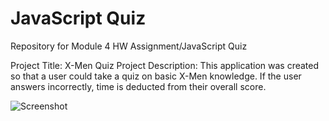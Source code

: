 # JavaScript Quiz

Repository for Module 4 HW Assignment/JavaScript Quiz

Project Title: X-Men Quiz
Project Description: This application was created so that a user could take a quiz on basic X-Men knowledge. If the user answers incorrectly, time is deducted from their overall score.

![Screenshot](quizscreenshot.png)
